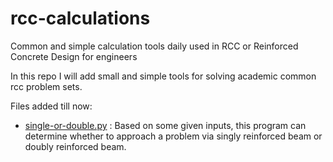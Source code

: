 # rcc-calculations
Common and simple calculation tools daily used in RCC or Reinforced Concrete Design for engineers

In this repo I will add small and simple tools for solving academic common rcc problem sets.

Files added till now:

* [single-or-double.py](./single-or-double.py) : Based on some given inputs, this program can determine whether to approach a problem via singly reinforced beam or doubly reinforced beam.
